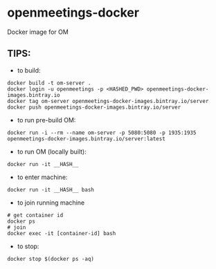# openmeetings-docker
Docker image for OM

## TIPS:

* to build: 
```
docker build -t om-server .
docker login -u openmeetings -p <HASHED_PWD> openmeetings-docker-images.bintray.io
docker tag om-server openmeetings-docker-images.bintray.io/server
docker push openmeetings-docker-images.bintray.io/server
```
* to run pre-build OM:
```
docker run -i --rm --name om-server -p 5080:5080 -p 1935:1935 openmeetings-docker-images.bintray.io/server:latest
```
* to run OM (locally built):
```
docker run -it __HASH__
```
* to enter machine:
```
docker run -it __HASH__ bash
```
* to join running machine
```
# get container id
docker ps
# join
docker exec -it [container-id] bash
```

* to stop:
```
docker stop $(docker ps -aq)
```
